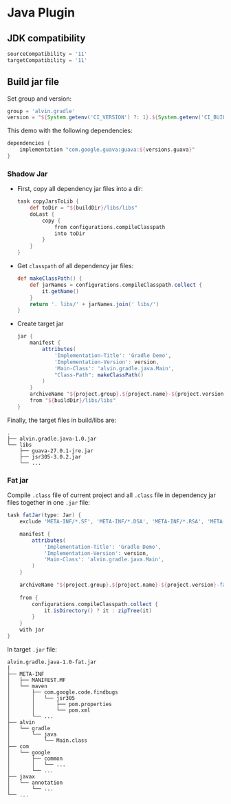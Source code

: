 # Java Plugin

## JDK compatibility

```groovy
sourceCompatibility = '11'
targetCompatibility = '11'
```

## Build jar file

Set group and version:

```groovy
group = 'alvin.gradle'
version = "${System.getenv('CI_VERSION') ?: 1}.${System.getenv('CI_BUILD_NUM') ?: 0}"
```

This demo with the following dependencies:

```groovy
dependencies {
    implementation "com.google.guava:guava:${versions.guava}"
}
```

### Shadow Jar 

- First, copy all dependency jar files into a dir:

    ```groovy
    task copyJarsToLib {
        def toDir = "${buildDir}/libs/libs"
        doLast {
            copy {
                from configurations.compileClasspath
                into toDir
            }
        }
    }
    ```
- Get `classpath` of all dependency jar files:
    ```groovy
    def makeClassPath() {
        def jarNames = configurations.compileClasspath.collect {
            it.getName()
        }
        return '. libs/' + jarNames.join(' libs/')
    }
    ```
- Create target jar

    ```groovy
    jar {
        manifest {
            attributes(
                'Implementation-Title': 'Gradle Demo',
                'Implementation-Version': version,
                'Main-Class': 'alvin.gradle.java.Main',
                "Class-Path": makeClassPath()
            )
        }
        archiveName "${project.group}.${project.name}-${project.version}.jar"
        from "${buildDir}/libs/libs"
    }
    ```
    
Finally, the target files in build/libs are:
```
.
├── alvin.gradle.java-1.0.jar
└── libs
    ├── guava-27.0.1-jre.jar
    ├── jsr305-3.0.2.jar
    └── ...
```

### Fat jar

Compile `.class` file of current project and all `.class` file in dependency jar files together in one `.jar` file:

```groovy
task fatJar(type: Jar) {
    exclude 'META-INF/*.SF', 'META-INF/*.DSA', 'META-INF/*.RSA', 'META-INF/*.MF'

    manifest {
        attributes(
            'Implementation-Title': 'Gradle Demo',
            'Implementation-Version': version,
            'Main-Class': 'alvin.gradle.java.Main',
        )
    }

    archiveName "${project.group}.${project.name}-${project.version}-fat.jar"
    
    from {
        configurations.compileClasspath.collect {
            it.isDirectory() ? it : zipTree(it)
        }
    }
    with jar
}
```

In target `.jar` file:

```
alvin.gradle.java-1.0-fat.jar
|
├── META-INF
│   ├── MANIFEST.MF
│   └── maven
│       ├── com.google.code.findbugs
│       │   └── jsr305
│       │       ├── pom.properties
│       │       └── pom.xml
│       └── ...
├── alvin
│   └── gradle
│       └── java
│           └── Main.class
├── com
│   └── google
│       ├── common
│       │   └── ...
│       └── ...
├── javax
│   └── annotation
│       └── ...
└── ...
```
